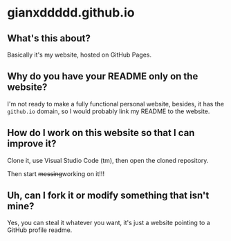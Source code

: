 # gianxddddd.github.io
## What's this about?
Basically it's my website, hosted on GitHub Pages.

## Why do you have your README only on the website?
I'm not ready to make a fully functional personal website, besides, it has the `github.io` domain, so I would probably link my README to the website.

## How do I work on this website so that I can improve it?
Clone it, use Visual Studio Code (tm), then open the cloned repository.

Then start ~~messing~~working on it!!!

## Uh, can I fork it or modify something that isn't mine?
Yes, you can steal it whatever you want, it's just a website pointing to a GitHub profile readme.
